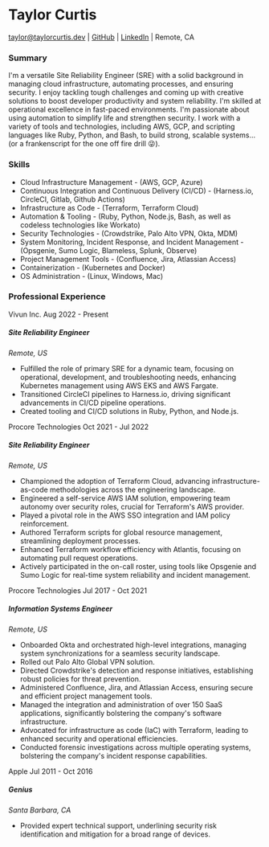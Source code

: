 # Taylor Curtis
taylor@taylorcurtis.dev | [GitHub](https://github.com/taylor-curtis) | [LinkedIn](https://www.linkedin.com/in/taylor-curtis-b37249ab/) | Remote, CA 

### Summary

I'm a versatile Site Reliability Engineer (SRE) with a solid background in managing cloud infrastructure, automating processes, and ensuring security. I enjoy tackling tough challenges and coming up with creative solutions to boost developer productivity and system reliability. I'm skilled at operational excellence in fast-paced environments. I'm passionate about using automation to simplify life and strengthen security. I work with a variety of tools and technologies, including AWS, GCP, and scripting languages like Ruby, Python, and Bash, to build strong, scalable systems... (or a frankenscript for the one off fire drill 😜).

### Skills

* Cloud Infrastructure Management - (AWS, GCP, Azure)
* Continuous Integration and Continuous Delivery (CI/CD) - (Harness.io, CircleCI, Gitlab, Github Actions)
* Infrastructure as Code - (Terraform, Terraform Cloud)
* Automation & Tooling - (Ruby, Python, Node.js, Bash, as well as codeless technologies like Workato)
* Security Technologies - (Crowdstrike, Palo Alto VPN, Okta, MDM)
* System Monitoring, Incident Response, and Incident Management - (Opsgenie, Sumo Logic, Blameless, Splunk, Observe)
* Project Management Tools - (Confluence, Jira, Atlassian Access)
* Containerization - (Kubernetes and Docker)
* OS Administration - (Linux, Windows, Mac)

### Professional Experience

Vivun Inc. Aug 2022 - Present

##### Site Reliability Engineer

_Remote, US_

* Fulfilled the role of primary SRE for a dynamic team, focusing on operational, development, and troubleshooting needs, enhancing Kubernetes management using AWS EKS and AWS Fargate.
* Transitioned CircleCI pipelines to Harness.io, driving significant advancements in CI/CD pipeline operations.
* Created tooling and CI/CD solutions in Ruby, Python, and Node.js.

Procore Technologies Oct 2021 - Jul 2022

##### Site Reliability Engineer

_Remote, US_

* Championed the adoption of Terraform Cloud, advancing infrastructure-as-code methodologies across the engineering landscape.
* Engineered a self-service AWS IAM solution, empowering team autonomy over security roles, crucial for Terraform's AWS provider.
* Played a pivotal role in the AWS SSO integration and IAM policy reinforcement.
* Authored Terraform scripts for global resource management, streamlining deployment processes.
* Enhanced Terraform workflow efficiency with Atlantis, focusing on automating pull request operations.
* Actively participated in the on-call roster, using tools like Opsgenie and Sumo Logic for real-time system reliability and incident management.

Procore Technologies Jul 2017 - Oct 2021

##### Information Systems Engineer

_Remote, US_

* Onboarded Okta and orchestrated high-level integrations, managing system synchronizations for a seamless security landscape.
* Rolled out Palo Alto Global VPN solution.
* Directed Crowdstrike's detection and response initiatives, establishing robust policies for threat prevention.
* Administered Confluence, Jira, and Atlassian Access, ensuring secure and efficient project management tools.
* Managed the integration and administration of over 150 SaaS applications, significantly bolstering the company's software infrastructure.
* Advocated for infrastructure as code (IaC) with Terraform, leading to enhanced security and operational efficiencies.
* Conducted forensic investigations across multiple operating systems, bolstering the company's incident response capabilities.

Apple Jul 2011 - Oct 2016

##### Genius

_Santa Barbara, CA_

* Provided expert technical support, underlining security risk identification and mitigation for a broad range of devices.

